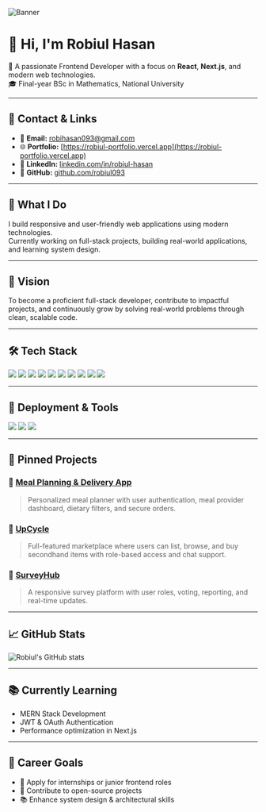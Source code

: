 ![Banner](https://img.freepik.com/premium-photo/3d-hexagon-black-background-technology-abstract-geometry-dark-backdrop-with-honeycomb-neon-texture-science-technology-network-concept-high-quality-3d-illustration_90380-7233.jpg?w=1380)

# 👋 Hi, I'm Robiul Hasan

🚀 A passionate Frontend Developer with a focus on **React**, **Next.js**, and modern web technologies.  
🎓 Final-year BSc in Mathematics, National University  

-----

## 📇 Contact & Links

- 📧 **Email:** robihasan093@gmail.com  
- 🌐 **Portfolio:** [https://robiul-portfolio.vercel.app](https://robiul-portfolio.vercel.app)  
- 💼 **LinkedIn:** [linkedin.com/in/robiul-hasan](https://linkedin.com/in/robiul-hasan)  
- 🐙 **GitHub:** [github.com/robiul093](https://github.com/robiul093)

---

## 🔭 What I Do

I build responsive and user-friendly web applications using modern technologies.  
Currently working on full-stack projects, building real-world applications, and learning system design.

----

## 🎯 Vision

To become a proficient full-stack developer, contribute to impactful projects, and continuously grow by solving real-world problems through clean, scalable code.

---

## 🛠 Tech Stack

<p align="left">
  <img src="https://img.shields.io/badge/React-20232A?style=for-the-badge&logo=react&logoColor=61DAFB" />
  <img src="https://img.shields.io/badge/Next.js-000000?style=for-the-badge&logo=next.js&logoColor=white" />
  <img src="https://img.shields.io/badge/JavaScript-F7DF1E?style=for-the-badge&logo=javascript&logoColor=black" />
  <img src="https://img.shields.io/badge/TypeScript-007ACC?style=for-the-badge&logo=typescript&logoColor=white" />
  <img src="https://img.shields.io/badge/Redux-593D88?style=for-the-badge&logo=redux&logoColor=white" />
  <img src="https://img.shields.io/badge/Express.js-404D59?style=for-the-badge" />
  <img src="https://img.shields.io/badge/MongoDB-4EA94B?style=for-the-badge&logo=mongodb&logoColor=white" />
  <img src="https://img.shields.io/badge/Mongoose-880000?style=for-the-badge&logo=mongoose&logoColor=white" />
  <img src="https://img.shields.io/badge/Firebase-FFCA28?style=for-the-badge&logo=firebase&logoColor=black" />
  <img src="https://img.shields.io/badge/Tailwind_CSS-38B2AC?style=for-the-badge&logo=tailwind-css&logoColor=white" />
</p>

---

## 🧰 Deployment & Tools

<p align="left">
  <img src="https://img.shields.io/badge/Git-F05032?style=for-the-badge&logo=git&logoColor=white" />
  <img src="https://img.shields.io/badge/GitHub-181717?style=for-the-badge&logo=github&logoColor=white" />
  <img src="https://img.shields.io/badge/Vercel-000000?style=for-the-badge&logo=vercel&logoColor=white" />
</p>

---

## 📌 Pinned Projects

### 🔹 [Meal Planning & Delivery App](https://github.com/robiul093/meal-box-client)
> Personalized meal planner with user authentication, meal provider dashboard, dietary filters, and secure orders.

### 🔹 [UpCycle](https://github.com/robiul093/upcycle-frontend)
> Full-featured marketplace where users can list, browse, and buy secondhand items with role-based access and chat support.

### 🔹 [SurveyHub](https://github.com/robiul093/assignment-12-client)
> A responsive survey platform with user roles, voting, reporting, and real-time updates.

---

## 📈 GitHub Stats

![Robiul's GitHub stats](https://github-readme-stats.vercel.app/api?username=robiul093&show_icons=true&theme=radical)

----

## 📚 Currently Learning

- MERN Stack Development  
- JWT & OAuth Authentication  
- Performance optimization in Next.js

---

## 🎯 Career Goals

- 💼 Apply for internships or junior frontend roles  
- 🤝 Contribute to open-source projects  
- 📚 Enhance system design & architectural skills 
